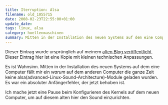 ```yaml
---
title: Iterruption: Alsa
filename: old_1055715
date: 2008-02-23T22:55:00+01:00
update_date:
tags: linux, alsa
category: hoellenmaschinen
summary: Mitten in der Installation des neuen Systems auf dem eine Computer fällt mir ein warum auf dem anderen Computer die ganze Zeit keine alsa(advanced-Linux-Sound-Architecture)-Module geladen wurden.
---
```

Dieser Eintrag wurde ursprünglich auf meinem [alten Blog veröffentlicht](https://stu.blogger.de/stories/1055715/). Dieser Eintrag hier ist eine Kopie mit kleinen technischen Anpassungen.

Es ist Wahnsinn. Mitten in der Installation des neuen Systems auf dem eine Computer fällt mir ein _warum_ auf dem anderen Computer die ganze Zeit keine alsa(advanced-Linux-Sound-Architecture)-Module geladen wurden. Es war ein absoluter Anfängerfehler, der jetzt behoben ist.

Ich mache jetzt eine Pause beim Konfigurieren des Kernels auf dem neuen Computer, um auf diesem alten hier den Sound einzurichten.
